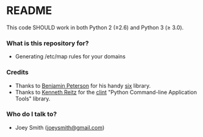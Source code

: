 # README #

This code SHOULD work in both Python 2 (≥2.6) and Python 3 (≥ 3.0).

### What is this repository for? ###

* Generating /etc/map rules for your domains

### Credits

* Thanks to [Benjamin Peterson](https://bitbucket.org/gutworth) for his handy [six](https://pypi.python.org/pypi/six) library.
* Thanks to [Kenneth Reitz](https://github.com/kennethreitz) for the [clint](https://github.com/kennethreitz/clint) "Python Command-line Application Tools" library.

### Who do I talk to? ###

* Joey Smith (joeysmith@gmail.com)
